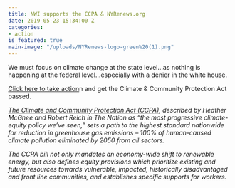 ```yaml
---
title: NWI supports the CCPA & NYRenews.org
date: 2019-05-23 15:34:00 Z
categories:
- action
is featured: true
main-image: "/uploads/NYRenews-logo-green%20(1).png"
---
```


We must focus on climate change at the state level...as nothing is happening at the federal level...especially with a denier in the white house.

[Click here to take action](http://www.nyrenews.org/takeaction?utm_source=NW+Indivisible+Members&utm_campaign=47ac36d495-EMAIL_ACTIONS_2017_03_14_COPY_01&utm_medium=email&utm_term=0_fe744d2a25-47ac36d495-8191803)n and get the Climate & Community Protection Act passed.

*[The Climate and Community Protection Act (CCPA)](http://www.nyrenews.org/what-we-do), described by Heather McGhee and Robert Reich in The Nation as “the most progressive climate-equity policy we’ve seen,” sets a path to the highest standard nationwide for reduction in greenhouse gas emissions – 100% of human-caused climate pollution eliminated by 2050 from all sectors.*

*The CCPA bill not only mandates an economy-wide shift to renewable energy, but also defines equity provisions which prioritize existing and future resources towards vulnerable, impacted, historically disadvantaged and front line communities, and establishes specific supports for workers.*

